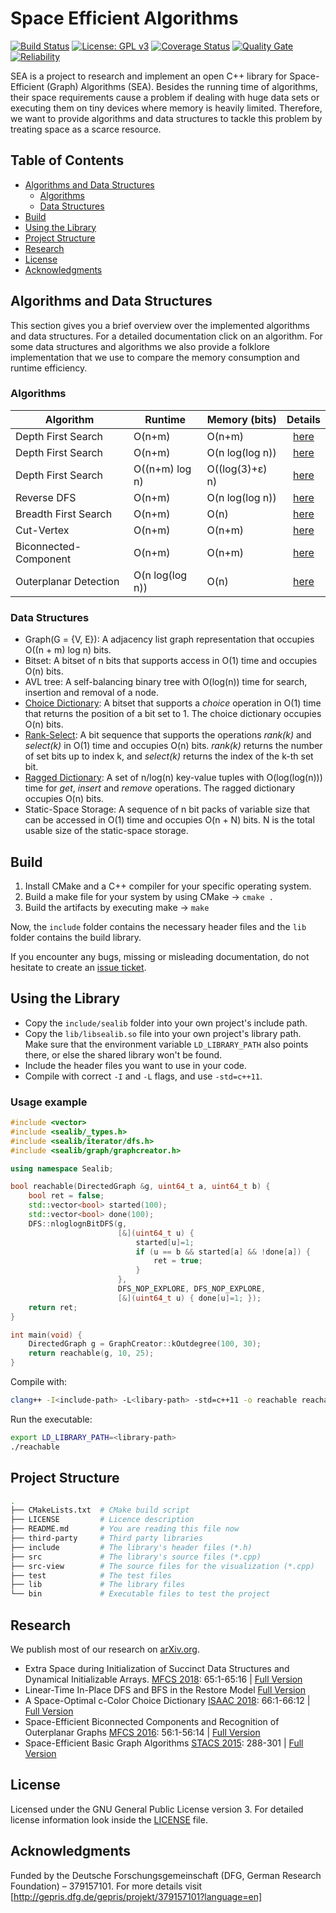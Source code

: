 # Space Efficient Algorithms 
[![Build Status](https://travis-ci.org/thm-mni-ii/sea.svg?branch=master)](https://travis-ci.org/thm-mni-ii/sea) [![License: GPL v3](https://img.shields.io/badge/License-GPL%20v3-blue.svg)](https://www.gnu.org/licenses/gpl-3.0) [![Coverage Status](https://coveralls.io/repos/github/thm-mni-ii/sea/badge.svg?branch=master)](https://coveralls.io/github/thm-mni-ii/sea?branch=master) [![Quality Gate](https://sonarcloud.io/api/project_badges/measure?project=thm-mni-ii_sea&metric=alert_status)](https://sonarcloud.io/dashboard?id=thm-mni-ii_sea) [![Reliability](https://sonarcloud.io/api/project_badges/measure?project=thm-mni-ii_sea&metric=reliability_rating)](https://sonarcloud.io/dashboard?id=thm-mni-ii_sea)

SEA is a project to research and implement an open C++ library for Space-Efficient (Graph) Algorithms (SEA).
Besides the running time of algorithms, their space requirements cause a problem if dealing with huge
data sets or executing them on tiny devices where memory is heavily limited. Therefore, we want to provide algorithms and data structures to tackle this problem by treating space as a scarce resource.

## Table of Contents
* [Algorithms and Data Structures](#algorithms-and-data-structures)
    * [Algorithms](#algorithms)
    * [Data Structures](#data-structures)
* [Build](#build)
* [Using the Library](#using-the-library)
* [Project Structure](#project-structure)
* [Research](#research)
* [License](#license)
* [Acknowledgments](#acknowledgments)

## Algorithms and Data Structures
This section gives you a brief overview over the implemented algorithms and data structures. For a detailed documentation click on an algorithm.
For some data structures and algorithms we also provide a folklore implementation that we use to compare the memory consumption and runtime efficiency.

### Algorithms
| Algorithm             | Runtime        | Memory (bits)           |  Details                            |
| --------------------- | -------------- | ----------------------- | :---------------------------------: |
| Depth First Search    | O(n+m)         | O(n+m)                  | [here](docs/nplusm-bit-dfs.md)      |
| Depth First Search    | O(n+m)         | O(n log(log n))         | [here](docs/nloglogn-bit-dfs.md)    |
| Depth First Search    | O((n+m) log n) | O((log(3)+ε) n)         | [here](docs/n-bit-dfs.md)           |
| Reverse DFS           | O(n+m)         | O(n log(log n))         | [here](docs/reverse-dfs.md)         |
| Breadth First Search  | O(n+m)         | O(n)                    | [here](docs/n-bit-bfs.md)           |
| Cut-Vertex            | O(n+m)         | O(n+m)                  | [here](docs/cut-vertex-iterator.md) |
| Biconnected-Component | O(n+m)         | O(n+m)                  | [here](docs/bcc-iterator.md)        |
| Outerplanar Detection | O(n log(log n))| O(n)                    | [here](docs/outerplanar.md)         |

### Data Structures
* Graph(G = {V, E}): A adjacency list graph representation that occupies O((n + m) log n) bits.
* Bitset: A bitset of n bits that supports access in O(1) time and occupies O(n) bits.
* AVL tree: A self-balancing binary tree with O(log(n)) time for search, insertion and removal of a node.
* [Choice Dictionary](docs/choice-dictionary.md): A bitset that supports a *choice* operation in O(1) time that returns the position of a bit set to 1. The choice dictionary occupies O(n) bits.
* [Rank-Select](docs/rank-select.md): A bit sequence that supports the operations *rank(k)* and *select(k)* in O(1) time and occupies O(n) bits. *rank(k)* returns the number of set bits up to index k, and *select(k)* returns the index of the k-th set bit.
* [Ragged Dictionary](docs/ragged-dictionary.md): A set of n/log(n) key-value tuples with O(log(log(n))) time for *get*, *insert* and *remove* operations. The ragged dictionary occupies O(n) bits.
* Static-Space Storage: A sequence of n bit packs of variable size that can be accessed in O(1) time and occupies O(n + N) bits. N is the total usable size of the static-space storage.

## Build
1. Install CMake and a C++ compiler for your specific operating system.
2. Build a make file for your system by using CMake -> `cmake .`
3. Build the artifacts by executing make -> `make`

Now, the `include` folder contains the necessary header files and the `lib` folder contains the build library.

If you encounter any bugs, missing or misleading documentation, do not hesitate to create an [issue ticket](https://github.com/thm-mni-ii/sea/issues/new).

## Using the Library
- Copy the `include/sealib` folder into your own project's include path.
- Copy the `lib/libsealib.so` file into your own project's library path. Make sure that the environment variable `LD_LIBRARY_PATH` also points there, or else the shared library won't be found.
- Include the header files you want to use in your code.
- Compile with correct `-I` and `-L` flags, and use `-std=c++11`.

### Usage example
```cpp
#include <vector>
#include <sealib/_types.h>
#include <sealib/iterator/dfs.h>
#include <sealib/graph/graphcreator.h>

using namespace Sealib;

bool reachable(DirectedGraph &g, uint64_t a, uint64_t b) {
    bool ret = false;
    std::vector<bool> started(100);
    std::vector<bool> done(100);
    DFS::nloglognBitDFS(g,
                        [&](uint64_t u) {
                            started[u]=1;
                            if (u == b && started[a] && !done[a]) {
                                ret = true;
                            }
                        },
                        DFS_NOP_EXPLORE, DFS_NOP_EXPLORE,
                        [&](uint64_t u) { done[u]=1; });
    return ret;
}

int main(void) {
    DirectedGraph g = GraphCreator::kOutdegree(100, 30);
    return reachable(g, 10, 25);
}
```
Compile with:
```sh
clang++ -I<include-path> -L<libary-path> -std=c++11 -o reachable reachable.cpp -lsealib
```
Run the executable: 
```sh
export LD_LIBRARY_PATH=<library-path>
./reachable
```

## Project Structure
```bash
.
├── CMakeLists.txt  # CMake build script
├── LICENSE         # Licence description
├── README.md       # You are reading this file now
├── third-party     # Third party libraries
├── include         # The library's header files (*.h)
├── src             # The library's source files (*.cpp)
├── src-view        # The source files for the visualization (*.cpp)
├── test            # The test files
├── lib             # The library files
└── bin             # Executable files to test the project
```

## Research
We publish most of our research on [arXiv.org](https://tinyurl.com/ybxbb77z).

* Extra Space during Initialization of Succinct Data Structures and Dynamical Initializable Arrays. [MFCS 2018](https://dblp.uni-trier.de/db/conf/mfcs/mfcs2018.html): 65:1-65:16 | [Full Version](https://arxiv.org/abs/1803.09675)
* Linear-Time In-Place DFS and BFS in the Restore Model [Full Version](https://arxiv.org/abs/1803.04282)
* A Space-Optimal c-Color Choice Dictionary [ISAAC 2018](http://isaac2018.ie.nthu.edu.tw/wp-content/uploads/2018/09/isaac2018_accepted.html): 66:1-66:12 | [Full Version](http://drops.dagstuhl.de/opus/volltexte/2018/10014/)
* Space-Efficient Biconnected Components and Recognition of Outerplanar Graphs [MFCS 2016](http://mfcs.ki.agh.edu.pl/accepted.shtml): 56:1-56:14 | [Full Version](http://drops.dagstuhl.de/opus/volltexte/2016/6468/)
* Space-Efficient Basic Graph Algorithms [STACS 2015](http://wwwmayr.in.tum.de/konferenzen/STACS2015/): 288-301 | [Full Version](http://drops.dagstuhl.de/opus/volltexte/2015/4921/)

## License
Licensed under the GNU General Public License version 3. For detailed license information look inside the [LICENSE](LICENSE) file.

## Acknowledgments
Funded by the Deutsche Forschungsgemeinschaft (DFG, German Research Foundation) – 379157101.
For more details visit [http://gepris.dfg.de/gepris/projekt/379157101?language=en]